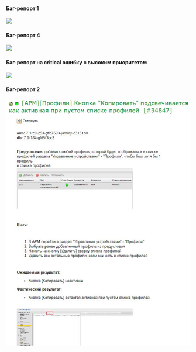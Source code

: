 #### Баг-репорт 1
<kbd>![](images/bug-report_1)</kbd>

#### Баг-репорт 4
<kbd>![](images/bug-report_2)</kbd>

#### Баг-репорт на critical ошибку с высоким приоритетом
<kbd>![](images/bur-report_3)</kbd>

#### Баг-репорт 2
<kbd>![](images/bug-report_4.JPG)</kbd>

